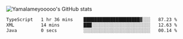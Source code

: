 ![Yamalameyooooo's GitHub stats](https://github-readme-stats.vercel.app/api?username=yamalameyooooo&theme=transparent&show_icons=true\&show=reviews,discussions_started,discussions_answered,prs_merged,prs_merged_percentage)

<!--START_SECTION:waka-->

```txt
TypeScript   1 hr 36 mins    █████████████████████▓░░░   87.23 %
XML          14 mins         ███░░░░░░░░░░░░░░░░░░░░░░   12.63 %
Java         0 secs          ░░░░░░░░░░░░░░░░░░░░░░░░░   00.14 %
```

<!--END_SECTION:waka-->
